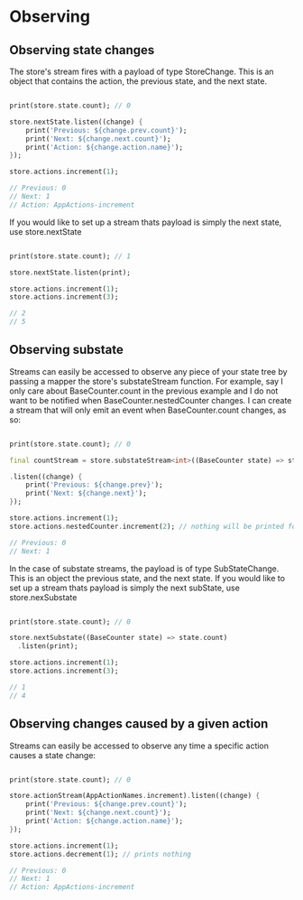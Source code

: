 # Observing

## Observing state changes

The store's stream fires with a payload of type StoreChange. This is an object
that contains the action, the previous state, and the next state. 

```dart

print(store.state.count); // 0

store.nextState.listen((change) {
    print('Previous: ${change.prev.count}');
    print('Next: ${change.next.count}');
    print('Action: ${change.action.name}');
});

store.actions.increment(1);

// Previous: 0
// Next: 1
// Action: AppActions-increment

```

If you would
like to set up a stream thats payload is simply the next state, use store.nextState

```dart

print(store.state.count); // 1

store.nextState.listen(print);

store.actions.increment(1);
store.actions.increment(3);

// 2
// 5

```

## Observing substate

Streams can easily be accessed to observe any piece of your state tree by passing a mapper the store's substateStream function. For example, say I only care about BaseCounter.count in the previous example and I do not want to be notified when BaseCounter.nestedCounter changes. I can create a stream that will only emit an event when BaseCounter.count changes, as so:

```dart

print(store.state.count); // 0

final countStream = store.substateStream<int>((BaseCounter state) => state.count);

.listen((change) {
    print('Previous: ${change.prev}');
    print('Next: ${change.next}');
});

store.actions.increment(1);
store.actions.nestedCounter.increment(2); // nothing will be printed for this action

// Previous: 0
// Next: 1


```

In the case of substate streams, the payload is of type SubStateChange. This is an object the previous state, and the next state. If you would like to set up a stream thats payload is simply the next subState, use store.nexSubstate

```dart

print(store.state.count); // 0

store.nextSubstate((BaseCounter state) => state.count)
  .listen(print);

store.actions.increment(1);
store.actions.increment(3);

// 1
// 4

```

## Observing changes caused by a given action

Streams can easily be accessed to observe any time a specific action causes a state change:

```dart

print(store.state.count); // 0

store.actionStream(AppActionNames.increment).listen((change) {
    print('Previous: ${change.prev.count}');
    print('Next: ${change.next.count}');
    print('Action: ${change.action.name}');
});

store.actions.increment(1);
store.actions.decrement(1); // prints nothing

// Previous: 0
// Next: 1
// Action: AppActions-increment

```
